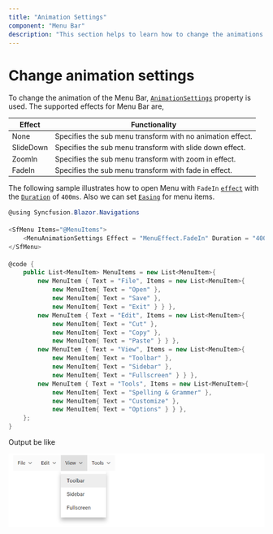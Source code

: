 ```yaml
---
title: "Animation Settings"
component: "Menu Bar"
description: "This section helps to learn how to change the animations of menu bar."
---
```


# Change animation settings

To change the animation of the Menu Bar, [`AnimationSettings`](https://help.syncfusion.com/cr/blazor/Syncfusion.Blazor~Syncfusion.Blazor.Navigations.SfMenu~AnimationSettings.html) property is used. The supported effects for Menu Bar are,

| Effect | Functionality |
| ------------ | ----------------------- |
| None | Specifies the sub menu transform with no animation effect. |
| SlideDown | Specifies the sub menu transform with slide down effect. |
| ZoomIn | Specifies the sub menu transform with zoom in effect. |
| FadeIn | Specifies the sub menu transform with fade in effect. |

The following sample illustrates how to open Menu with `FadeIn` [`effect`](https://help.syncfusion.com/cr/blazor/Syncfusion.Blazor~Syncfusion.Blazor.Navigations.MenuAnimationSettingsModel~Effect.html) with the [`Duration`](https://help.syncfusion.com/cr/blazor/Syncfusion.Blazor~Syncfusion.Blazor.Navigations.MenuAnimationSettingsModel~Duration.html) of `400ms`. Also we can set [`Easing`](https://help.syncfusion.com/cr/blazor/Syncfusion.Blazor~Syncfusion.Blazor.Navigations.MenuAnimationSettingsModel~Easing.html) for menu items.

```csharp
@using Syncfusion.Blazor.Navigations

<SfMenu Items="@MenuItems">
    <MenuAnimationSettings Effect = "MenuEffect.FadeIn" Duration = "400"></MenuAnimationSettings>
</SfMenu>

@code {
    public List<MenuItem> MenuItems = new List<MenuItem>{
        new MenuItem { Text = "File", Items = new List<MenuItem>{
            new MenuItem{ Text = "Open" },
            new MenuItem{ Text = "Save" },
            new MenuItem{ Text = "Exit" } } },
        new MenuItem { Text = "Edit", Items = new List<MenuItem>{
            new MenuItem{ Text = "Cut" },
            new MenuItem{ Text = "Copy" },
            new MenuItem{ Text = "Paste" } } },
        new MenuItem { Text = "View", Items = new List<MenuItem>{
            new MenuItem{ Text = "Toolbar" },
            new MenuItem{ Text = "Sidebar" },
            new MenuItem{ Text = "Fullscreen" } } },
        new MenuItem { Text = "Tools", Items = new List<MenuItem>{
            new MenuItem{ Text = "Spelling & Grammer" },
            new MenuItem{ Text = "Customize" },
            new MenuItem{ Text = "Options" } } },
    };
}
```

Output be like

![Menu Sample](./../images/menu-animation.png)
